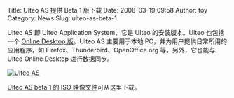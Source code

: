 Title: Ulteo AS 提供 Beta 1 版下载
Date: 2008-03-19 09:58
Author: toy
Category: News
Slug: ulteo-as-beta-1

Ulteo AS 即 Ulteo Application System，它是 Ulteo 的安装版本。Ulteo
也包括一个 [Online Desktop
版](http://www.ulteo.com/home/connectme)。Ulteo AS 主要用于本地
PC，并为用户提供日常所用的应用程序，如
Firefox、Thunderbird、OpenOffice.org 等。另外，它也能与 Ulteo Online
Desktop 进行数据同步。

[![Ulteo
AS](http://i.linuxtoy.org/i/2008/03/ulteo-thumb.png)](http://i.linuxtoy.org/i/2008/03/ulteo.png)

[Ulteo AS beta 1 的 ISO
映像文件](http://www.ulteo.com/home/download)可从这里下载。
